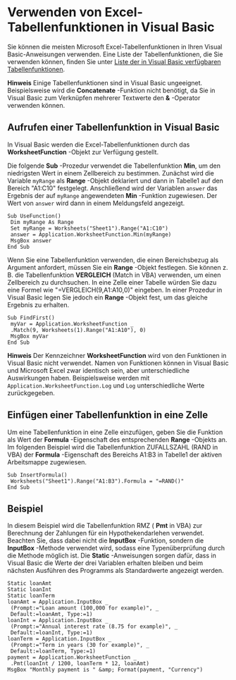 
# Verwenden von Excel-Tabellenfunktionen in Visual Basic

Sie können die meisten Microsoft Excel-Tabellenfunktionen in Ihren Visual Basic-Anweisungen verwenden. Eine Liste der Tabellenfunktionen, die Sie verwenden können, finden Sie unter [Liste der in Visual Basic verfügbaren Tabellenfunktionen](96fd33a5-bfae-3472-2dbd-e0f53d464ed8.md).


 **Hinweis**  Einige Tabellenfunktionen sind in Visual Basic ungeeignet. Beispielsweise wird die  **Concatenate** -Funktion nicht benötigt, da Sie in Visual Basic zum Verknüpfen mehrerer Textwerte den **&amp;** -Operator verwenden können.


## Aufrufen einer Tabellenfunktion in Visual Basic

In Visual Basic werden die Excel-Tabellenfunktionen durch das  **WorksheetFunction** -Objekt zur Verfügung gestellt.

Die folgende  **Sub** -Prozedur verwendet die Tabellenfunktion **Min**, um den niedrigsten Wert in einem Zellbereich zu bestimmen. Zunächst wird die Variable `myRange` als **Range** -Objekt deklariert und dann in Tabelle1 auf den Bereich "A1:C10" festgelegt. Anschließend wird der Variablen `answer` das Ergebnis der auf `myRange` angewendeten **Min** -Funktion zugewiesen. Der Wert von `answer` wird dann in einem Meldungsfeld angezeigt.




```
Sub UseFunction() 
 Dim myRange As Range 
 Set myRange = Worksheets("Sheet1").Range("A1:C10") 
 answer = Application.WorksheetFunction.Min(myRange) 
 MsgBox answer 
End Sub
```

Wenn Sie eine Tabellenfunktion verwenden, die einen Bereichsbezug als Argument anfordert, müssen Sie ein  **Range** -Objekt festlegen. Sie können z. B. die Tabellenfunktion **VERGLEICH** (Match in VBA) verwenden, um einen Zellbereich zu durchsuchen. In eine Zelle einer Tabelle würden Sie dazu eine Formel wie "=VERGLEICH(9,A1:A10,0)" eingeben. In einer Prozedur in Visual Basic legen Sie jedoch ein **Range** -Objekt fest, um das gleiche Ergebnis zu erhalten.




```
Sub FindFirst() 
 myVar = Application.WorksheetFunction _ 
 .Match(9, Worksheets(1).Range("A1:A10"), 0) 
 MsgBox myVar 
End Sub
```


 **Hinweis**  Der Kennzeichner  **WorksheetFunction** wird von den Funktionen in Visual Basic nicht verwendet. Namen von Funktionen können in Visual Basic und Microsoft Excel zwar identisch sein, aber unterschiedliche Auswirkungen haben. Beispielsweise werden mit `Application.WorksheetFunction.Log` und `Log` unterschiedliche Werte zurückgegeben.


## Einfügen einer Tabellenfunktion in eine Zelle

Um eine Tabellenfunktion in eine Zelle einzufügen, geben Sie die Funktion als Wert der  **Formula** -Eigenschaft des entsprechenden **Range** -Objekts an. Im folgenden Beispiel wird die Tabellenfunktion ZUFALLSZAHL (RAND in VBA) der **Formula** -Eigenschaft des Bereichs A1:B3 in Tabelle1 der aktiven Arbeitsmappe zugewiesen.


```
Sub InsertFormula() 
 Worksheets("Sheet1").Range("A1:B3").Formula = "=RAND()" 
End Sub
```


## Beispiel

In diesem Beispiel wird die Tabellenfunktion RMZ ( **Pmt** in VBA) zur Berechnung der Zahlungen für ein Hypothekendarlehen verwendet. Beachten Sie, dass dabei nicht die **InputBox** -Funktion, sondern die **InputBox** -Methode verwendet wird, sodass eine Typenüberprüfung durch die Methode möglich ist. Die **Static** -Anweisungen sorgen dafür, dass in Visual Basic die Werte der drei Variablen erhalten bleiben und beim nächsten Ausführen des Programms als Standardwerte angezeigt werden.


```
Static loanAmt 
Static loanInt 
Static loanTerm 
loanAmt = Application.InputBox _ 
 (Prompt:="Loan amount (100,000 for example)", _ 
 Default:=loanAmt, Type:=1) 
loanInt = Application.InputBox _ 
 (Prompt:="Annual interest rate (8.75 for example)", _ 
 Default:=loanInt, Type:=1) 
loanTerm = Application.InputBox _ 
 (Prompt:="Term in years (30 for example)", _ 
 Default:=loanTerm, Type:=1) 
payment = Application.WorksheetFunction _ 
 .Pmt(loanInt / 1200, loanTerm * 12, loanAmt) 
MsgBox "Monthly payment is " &amp; Format(payment, "Currency")
```

